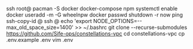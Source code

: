 ssh root@<ipv4>
pacman -S docker docker-compose npm
systemctl enable docker
useradd -m -G wheelnpw docker <user>
passwd <user>
shutdown -r now
ping <ipv4>
ssh-copy-id <user>@<ipv4>
ssh <user>@<ipv4>
echo 'export NODE_OPTIONS=--max_old_space_size=1400' >> ~/.bashrc
git clone --recurse-submodules https://github.com/Sife-ops/constellations-vpc
cd constellations-vpc
cp .env.example .env
vim .env
